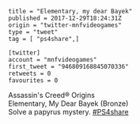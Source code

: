 ```
title = "Elementary, my dear Bayek"
published = 2017-12-29T18:24:31Z
origin = "twitter-mnfvideogames"
type = "tweet"
tag = [ "ps4share",]

[twitter]
account = "mnfvideogames"
first_tweet = "946809168845070336"
retweets = 0
favourites = 0
```

Assassin's Creed® Origins  
Elementary, My Dear Bayek (Bronze)  
Solve a papyrus mystery. [#PS4share](/tags/ps4share/)

<p class='image'><img src='https://mnf.m17s.net/2017/12/29/DSO96aGX4AEyBbg.jpg' alt=''></p>

<p class='image'><img src='https://mnf.m17s.net/2017/12/29/DSO962AWAAEcTp7.png' alt=''></p>

